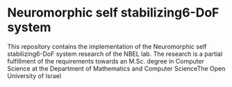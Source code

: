 # Neuromorphic self stabilizing6-DoF system
This repository contains the implementation of the Neuromorphic self stabilizing6-DoF system research of the NBEL lab.
The research is a partial fulfillment of the requirements towards an M.Sc. degree in Computer Science at the Department of Mathematics and Computer ScienceThe Open University of Israel